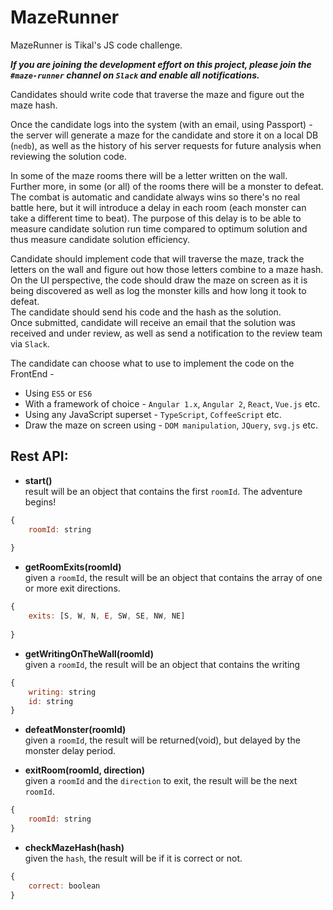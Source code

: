 # MazeRunner
MazeRunner is Tikal's JS code challenge.

**_If you are joining the development effort on this project, please join the `#maze-runner` channel on `Slack` and enable all notifications._**

Candidates should write code that traverse the maze and figure out the maze hash.

Once the candidate logs into the system (with an email, using Passport) - the server will generate a maze for the 
candidate and store it on a local DB (`nedb`), as well as the history of his server requests for future analysis when 
reviewing the solution code.

In some of the maze rooms there will be a letter written on the wall.  
Further more, in some (or all) of the rooms there will be a monster to defeat. The combat is automatic and candidate always wins so there's no real battle here, but it will introduce a delay in each room (each monster can take a different time to beat). The purpose of this delay is to be able to measure candidate solution run time compared to optimum solution and thus measure candidate solution efficiency.

Candidate should implement code that will traverse the maze, track the letters on the wall and figure out how those letters
combine to a maze hash.  
On the UI perspective, the code should draw the maze on screen as it is being discovered as well as log the monster kills and how long it took to defeat.  
The candidate should send his code and the hash as the solution.  
Once submitted, candidate will receive an email that the solution was received and under review, as well as send a notification to the review team via `Slack`.

The candidate can choose what to use to implement the code on the FrontEnd -  
* Using `ES5` or `ES6`  
* With a framework of choice - `Angular 1.x`, `Angular 2`, `React`, `Vue.js`  etc.  
* Using any JavaScript superset - `TypeScript`, `CoffeeScript` etc.  
* Draw the maze on screen using - `DOM manipulation`, `JQuery`, `svg.js` etc.


## Rest API:
* **start()**  
result will be an object that contains the first `roomId`. The adventure begins!  
```javascript
{
    roomId: string
    
}
```
  
* **getRoomExits(roomId)**  
given a `roomId`, the result will be an object that contains the array of one or more exit directions.  
```javascript
{
    exits: [S, W, N, E, SW, SE, NW, NE]
    
}
```
  
* **getWritingOnTheWall(roomId)**  
given a `roomId`, the result will be an object that contains the writing  
```javascript
{
    writing: string
    id: string
}
```
* **defeatMonster(roomId)**  
given a `roomId`, the result will be returned(void), but delayed by the monster delay period.

* **exitRoom(roomId, direction)**  
given a `roomId` and the `direction` to exit, the result will be the next `roomId`.  
```javascript
{
    roomId: string
}
```

* **checkMazeHash(hash)**  
given the `hash`, the result will be if it is correct or not.  
```javascript
{
    correct: boolean
}
```

